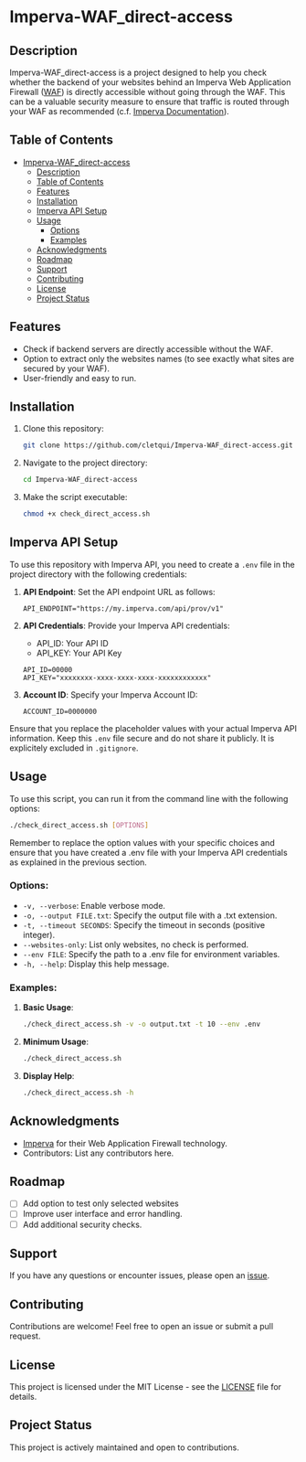 # Imperva-WAF_direct-access

## Description

Imperva-WAF_direct-access is a project designed to help you check whether the backend of your websites behind an Imperva Web Application Firewall ([WAF](https://www.imperva.com/products/web-application-firewall-waf/)) is directly accessible without going through the WAF. This can be a valuable security measure to ensure that traffic is routed through your WAF as recommended (c.f. [Imperva Documentation](https://www.imperva.com/blog/how-to-maximize-your-waf/)).

## Table of Contents

- [Imperva-WAF_direct-access](#imperva-waf_direct-access)
   - [Description](#description)
   - [Table of Contents](#table-of-contents)
   - [Features](#features)
   - [Installation](#installation)
   - [Imperva API Setup](#imperva-api-setup)
   - [Usage](#usage)
      - [Options](#options)
      - [Examples](#examples)
   - [Acknowledgments](#acknowledgments)
   - [Roadmap](#roadmap)
   - [Support](#support)
   - [Contributing](#contributing)
   - [License](#license)
   - [Project Status](#project-status)

## Features

- Check if backend servers are directly accessible without the WAF.
- Option to extract only the websites names (to see exactly what sites are secured by your WAF).
- User-friendly and easy to run.

## Installation

1. Clone this repository:

   ```bash
   git clone https://github.com/cletqui/Imperva-WAF_direct-access.git
   ```

2. Navigate to the project directory:

   ```bash
   cd Imperva-WAF_direct-access
   ```

3. Make the script executable:

   ```bash
   chmod +x check_direct_access.sh
   ```

## Imperva API Setup

To use this repository with Imperva API, you need to create a `.env` file in the project directory with the following credentials:

1. **API Endpoint**:
   Set the API endpoint URL as follows:

     ```plaintext
     API_ENDPOINT="https://my.imperva.com/api/prov/v1"
     ```

2. **API Credentials**:
   Provide your Imperva API credentials:
     - API_ID: Your API ID
     - API_KEY: Your API Key

     ```plaintext
     API_ID=00000
     API_KEY="xxxxxxxx-xxxx-xxxx-xxxx-xxxxxxxxxxxx"
     ```

3. **Account ID**:
   Specify your Imperva Account ID:

     ```plaintext
     ACCOUNT_ID=0000000
     ```

Ensure that you replace the placeholder values with your actual Imperva API information. Keep this `.env` file secure and do not share it publicly. It is explicitely excluded in `.gitignore`.


## Usage

To use this script, you can run it from the command line with the following options:

```bash
./check_direct_access.sh [OPTIONS]
```

Remember to replace the option values with your specific choices and ensure that you have created a .env file with your Imperva API credentials as explained in the previous section.

### Options:

- `-v, --verbose`: Enable verbose mode.
- `-o, --output FILE.txt`: Specify the output file with a .txt extension.
- `-t, --timeout SECONDS`: Specify the timeout in seconds (positive integer).
- `--websites-only`: List only websites, no check is performed.
- `--env FILE`: Specify the path to a .env file for environment variables.
- `-h, --help`: Display this help message.

### Examples:

1. **Basic Usage**:

   ```bash
   ./check_direct_access.sh -v -o output.txt -t 10 --env .env
   ```

2. **Minimum Usage**:

   ```bash
   ./check_direct_access.sh
   ```

3. **Display Help**:

   ```bash
   ./check_direct_access.sh -h
   ```

## Acknowledgments

- [Imperva](https://www.imperva.com/) for their Web Application Firewall technology.
- Contributors: List any contributors here.

## Roadmap

- [ ] Add option to test only selected websites
- [ ] Improve user interface and error handling.
- [ ] Add additional security checks.

## Support

If you have any questions or encounter issues, please open an [issue](https://github.com/cletqui/Imperva-WAF_direct-access/issues).

## Contributing

Contributions are welcome! Feel free to open an issue or submit a pull request.

## License

This project is licensed under the MIT License - see the [LICENSE](LICENSE) file for details.

## Project Status

This project is actively maintained and open to contributions.

